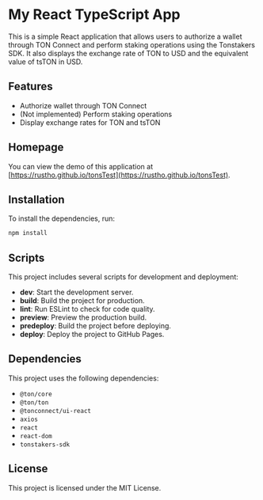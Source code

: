 # My React TypeScript App

This is a simple React application that allows users to authorize a wallet through TON Connect and perform staking operations using the Tonstakers SDK. It also displays the exchange rate of TON to USD and the equivalent value of tsTON in USD.

## Features

- Authorize wallet through TON Connect
- (Not implemented) Perform staking operations
- Display exchange rates for TON and tsTON

## Homepage

You can view the demo of this application at [https://rustho.github.io/tonsTest](https://rustho.github.io/tonsTest).

## Installation

To install the dependencies, run:

```bash
npm install
```

## Scripts

This project includes several scripts for development and deployment:

- **dev**: Start the development server.
- **build**: Build the project for production.
- **lint**: Run ESLint to check for code quality.
- **preview**: Preview the production build.
- **predeploy**: Build the project before deploying.
- **deploy**: Deploy the project to GitHub Pages.

## Dependencies

This project uses the following dependencies:

- `@ton/core`
- `@ton/ton`
- `@tonconnect/ui-react`
- `axios`
- `react`
- `react-dom`
- `tonstakers-sdk`

## License

This project is licensed under the MIT License.
